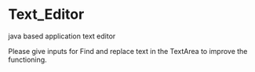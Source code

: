 # Text_Editor
java based application text editor

Please give inputs for Find and replace text in the TextArea to improve the functioning.
